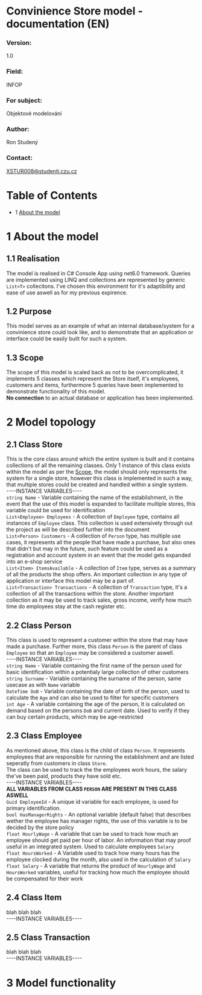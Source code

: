 # **Convinience Store model - documentation (EN)**
### Version:
1.0
### Field:
INFOP
### For subject:
Objektové modelování
### Author:
Ron Studený
### Contact:
XSTUR008@studenti.czu.cz
# Table of Contents
* 1 [About the model](#1-about-the-model)

# 1 About the model
## 1.1 Realisation
The model is realised in C# Console App using net6.0 framework. Queries are implemented using LINQ and collections are represented by generic ``List<T>`` collecitons. I've chosen this environment for it's adaptibility and ease of use aswell as for my previous expirence.
## 1.2 Purpose
This model serves as an example of what an internal database/system for a convinience store could look like, and to demonstrate that an application or interface could be easily built for such a system.
## 1.3 Scope
The scope of this model is scaled back as not to be overcomplicated, it implements 5 classes which represent the Store itself, it's employees, customers and items, furthermore 5 queries have been implemented to demonstrate functionality of this model.<br> **No connection** to an actual database or application has been implemented.
# 2 Model topology
## 2.1 Class Store
This is the core class around which the entire system is built and it contains collections of all the remaining classes. Only 1 instance of this class exists within the model as per the [Scope](#13-scope), the model should only represents the system for a single store, however this class is implemented in such a way, that multiple stores could be created and handled within a single system.<br>
----INSTANCE VARIABLES----<br>
``string Name`` - Variable containing the name of the establishment, in the event that the use of this model is expanded to facilitate multiple stores, this variable could be used for identification<br>
``List<Employee> Employees`` - A collection of ``Employee`` type, contains all instances of ``Employee`` class. This collection is used extensively through out the project as will be described further into the document<br>
``List<Person> Customers`` - A collection of ``Person`` type, has multiple use cases, it represents all the people that have made a purchase, but also ones that didn't but may in the future, such feature could be used as a registration and account system in an event that the model gets expanded into an e-shop service<br>
``List<Item> ItemsAvailable`` - A collection of ``Item`` type, serves as a summary of all the products the shop offers. An important collection in any type of application or interface this model may be a part of.<br>
``List<Transaction> Transactions`` - A collection of ``Transaction`` type, it's a collection of all the transactions within the store. Another important collection as it may be used to track sales, gross income, verify how much time do employees stay at the cash register etc.<br>
## 2.2 Class Person
This class is used to represent a customer within the store that may have made a purchase. Further more, this class ``Person`` is the parent of class ``Employee`` so that an ``Employee`` may be considered a customer aswell.<br>
----INSTANCE VARIABLES----<br>
``string Name`` - Variable containing the first name of the person used for basic identification within a potentialy large collection of other customers<br>
``string Surname`` - Variable containing the surname of the person, same usecase as with ``Name`` variable<br>
``DateTime DoB`` - Variable containing the date of birth of the person, used to calculate the ``Age`` and can also be used to filter for specific customers<br>
``int Age`` - A variable containing the age of the person, It is calculated on demand based on the persons ``DoB`` and current date. Used to verify if they can buy certain products, which may be age-restricted<br>
## 2.3 Class Employee
As mentioned above, this class is the child of class ``Person``. It represents employees that are responsible for running the establishment and are listed seperatly from customers in class ``Store``.<br> The class can be used to track the the employees work hours, the salary the've been paid, products they have sold etc.<br>
----INSTANCE VARIABLES----<br>
**ALL VARIABLES FROM CLASS ``PERSON`` ARE PRESENT IN THIS CLASS ASWELL**<br>
``Guid EmployeeId`` - A unique id variable for each employee, is used for primary identification.<br>
``bool HasManagerRights`` - An optional variable (default false) that describes wether the employee has manager rights, the use of this variable is to be decided by the store policy<br>
``float HourlyWage`` - A variable that can be used to track how much an employee should get paid per hour of labor. An information that may proof useful in an integrated system. Used to calculate employees ``Salary``<br>
``float HoursWorked`` - A Variable used to track how many hours has the employee clocked during the month, also used in the calculation of ``Salary``<br>
``float Salary`` - A variable that returns the product of ``HourlyWage`` and ``HoursWorked`` variables, useful for tracking how much the employee should be compensated for their work<br>
## 2.4 Class Item
blah blah blah<br>
----INSTANCE VARIABLES----<br>
## 2.5 Class Transaction
blah blah blah<br>
----INSTANCE VARIABLES----<br>
# 3 Model functionality
